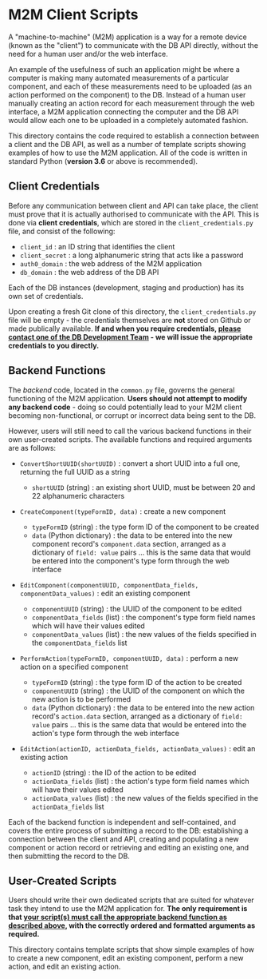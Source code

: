 # M2M Client Scripts

A "machine-to-machine" (M2M) application is a way for a remote device (known as the "client") to communicate with the DB API directly, without the need for a human user and/or the web interface.

An example of the usefulness of such an application might be where a computer is making many automated measurements of a particular component, and each of these measurements need to be uploaded (as an action performed on the component) to the DB.  Instead of a human user manually creating an action record for each measurement through the web interface, a M2M application connecting the computer and the DB API would allow each one to be uploaded in a completely automated fashion.

This directory contains the code required to establish a connection between a client and the DB API, as well as a number of template scripts showing examples of how to use the M2M application.  All of the code is written in standard Python (**version 3.6** or above is recommended).


## Client Credentials

Before any communication between client and API can take place, the client must prove that it is actually authorised to communicate with the API.  This is done via **client credentials**, which are stored in the `client_credentials.py` file, and consist of the following:
 
* `client_id` : an ID string that identifies the client
* `client_secret` : a long alphanumeric string that acts like a password
* `auth0_domain` : the web address of the M2M application
* `db_domain` : the web address of the DB API

Each of the DB instances (development, staging and production) has its own set of credentials.

Upon creating a fresh Git clone of this directory, the `client_credentials.py` file will be empty - the credentials themselves are **not** stored on Github or made publically available.  **If and when you require credentials, <u>please contact one of the DB Development Team</u> - we will issue the appropriate credentials to you directly.**


## Backend Functions

The *backend* code, located in the `common.py` file, governs the general functioning of the M2M application.  **Users should not attempt to modify any backend code** - doing so could potentially lead to your M2M client becoming non-functional, or corrupt or incorrect data being sent to the DB.

However, users will still need to call the various backend functions in their own user-created scripts.  The available functions and required arguments are as follows:

* `ConvertShortUUID(shortUUID)` : convert a short UUID into a full one, returning the full UUID as a string
    * `shortUUID` (string) : an existing short UUID, must be between 20 and 22 alphanumeric characters

* `CreateComponent(typeFormID, data)` : create a new component
    * `typeFormID` (string) : the type form ID of the component to be created
    * `data` (Python dictionary) : the data to be entered into the new component record's `component.data` section, arranged as a dictionary of `field: value` pairs  ... this is the same data that would be entered into the component's type form through the web interface

* `EditComponent(componentUUID, componentData_fields, componentData_values)` : edit an existing component
    * `componentUUID` (string) : the UUID of the component to be edited
    * `componentData_fields` (list) : the component's type form field names which will have their values edited
    * `componentData_values` (list) : the new values of the fields specified in the `componentData_fields` list

* `PerformAction(typeFormID, componentUUID, data)` : perform a new action on a specified component
    * `typeFormID` (string) : the type form ID of the action to be created
    * `componentUUID` (string) : the UUID of the component on which the new action is to be performed
    * `data` (Python dictionary) : the data to be entered into the new action record's `action.data` section, arranged as a dictionary of `field: value` pairs  ... this is the same data that would be entered into the action's type form through the web interface

* `EditAction(actionID, actionData_fields, actionData_values)` : edit an existing action
    * `actionID` (string) : the ID of the action to be edited
    * `actionData_fields` (list) : the action's type form field names which will have their values edited
    * `actionData_values` (list) : the new values of the fields specified in the `actionData_fields` list

Each of the backend function is independent and self-contained, and covers the entire process of submitting a record to the DB: establishing a connection between the client and API, creating and populating a new component or action record or retrieving and editing an existing one, and then submitting the record to the DB.


## User-Created Scripts

Users should write their own dedicated scripts that are suited for whatever task they intend to use the M2M application for.  **The only requirement is that <u>your script(s) must call the appropriate backend function as described above</u>, with the correctly ordered and formatted arguments as required.**

This directory contains template scripts that show simple examples of how to create a new component, edit an existing component, perform a new action, and edit an existing action.
